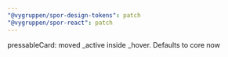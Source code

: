 ```yaml
---
"@vygruppen/spor-design-tokens": patch
"@vygruppen/spor-react": patch
---
```


pressableCard: moved _active inside _hover. Defaults to core now
